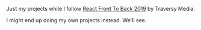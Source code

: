 Just my projects while I follow [React Front To Back 2019](https://www.udemy.com/modern-react-front-to-back) by Traversy Media.

I might end up doing my own projects instead. We'll see.
